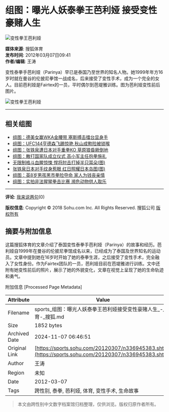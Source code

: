 # 组图：曝光人妖泰拳王芭利娅 接受变性豪赌人生

![变性拳王芭利娅](https://photocdn.sohu.com/20120307/Img336945387.jpg)

**媒体来源**: 搜狐体育  
**发布时间**: 2012年03月07日09:41  
**作者/编辑**: 王涛  

变性泰拳手芭利娅（Parinya）早已是泰国乃至世界的知名人物。她1999年年方16岁时就在曼谷的伦披尼拳馆一战成名，后来接受了变性手术，成为一个完全的女人。目前芭利娅是Fairtex的一员，平时偶尔到芭堤雅训练。图为芭利娅变性前后图片。

![变性拳王芭利娅](https://photocdn.sohu.com/20120307/Img336945387.jpg)

---

## 相关组图

- [组图：德美女赢WKA金腰带 塞斯搏击擂台显身手](https://sports.sohu.com/20120303/n336581870.shtml)
- [组图：UFC144亨德森飞踢惊艳 秋山成勲险被锁喉](https://sports.sohu.com/20120226/n335922024.shtml)
- [组图：张铁泉遭日本对手重拳KO 草原狼昏厥倒地](https://sports.sohu.com/20120226/n335903772.shtml)
- [组图：散打国家队成立仪式 高小军主任抱拳施礼](https://sports.sohu.com/20120225/n335864928.shtml)
- [无限制格斗血腥惊悚 悍将肘击打掉半只耳朵(图)](https://sports.sohu.com/20120222/n335504612.shtml)
- [张铁泉日本对手纹身惹眼 红日照耀日本岛图(图)](https://sports.sohu.com/20120222/n335409177.shtml)
- [组图：英8岁男孩黑市拳险夺命 家人为钱丧亲情](https://sports.sohu.com/20120221/n335279321.shtml)
- [组图：实拍非法猩猩拳击比赛 濒危动物供人取乐](https://sports.sohu.com/20120220/n335257075.shtml)

---

**评论**: [我来说两句](https://club.comment3.news.sohu.com/m336945383.html)(0)

**版权信息**: Copyright © 2018 Sohu.com Inc. All Rights Reserved. 搜狐公司 [版权所有](https://corp.sohu.com/s2007/copyright/)

## 摘要与附加信息

<!-- tcd_abstract -->
这篇搜狐体育的文章介绍了泰国变性泰拳手芭利娅（Parinya）的故事和经历。芭利娅自1999年在曼谷的伦披尼拳馆成名以来，已经成为了泰国及世界知名的运动员。文章中提到她在16岁时开始了她的泰拳生涯，之后接受了变性手术，完全融入了女性身份。作为Fairtex团队的一员，芭利娅目前在芭堤雅进行训练。文中还附有她变性前后的照片，展示了她的外貌变化，文章在视觉上呈现了她的生命轨迹和勇气。
<!-- tcd_abstract_end -->

附加信息 [Processed Page Metadata]

| Attribute       | Value                                  |
|-----------------|----------------------------------------|
| Filename        | sports_组图：曝光人妖泰拳王芭利娅接受变性豪赌人生_-_体育-_搜狐.md                             |
| Size            | 1852 bytes                           |
| Archived Date   | 2024-11-07 06:46:51                             |
| Original Link   | [https://sports.sohu.com/20120307/n336945383.shtml](https://sports.sohu.com/20120307/n336945383.shtml)                       |
| Author          | 王涛                               |
| Region          | 未知                               |
| Date            | 2012-03-07                                 |
| Tags            | 跨性别, 泰拳, 芭利娅, 体育, 变性手术, 生命故事                                 |
>
> 本文由跨性别中文数字档案馆归档整理，仅供浏览。版权归原作者所有。
>